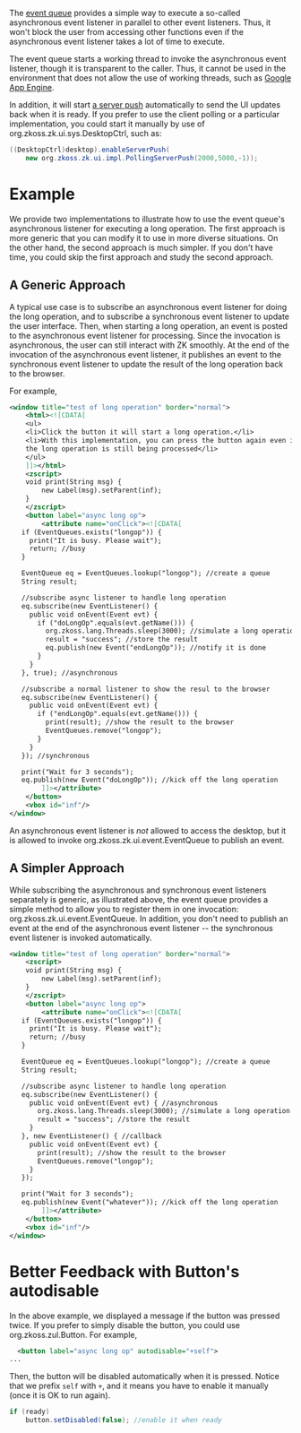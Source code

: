 

The [event
queue]({{site.baseurl}}/zk_dev_ref/Event_Handling/Event_Queues)
provides a simple way to execute a so-called asynchronous event listener
in parallel to other event listeners. Thus, it won't block the user from
accessing other functions even if the asynchronous event listener takes
a lot of time to execute.

The event queue starts a working thread to invoke the asynchronous event
listener, though it is transparent to the caller. Thus, it cannot be
used in the environment that does not allow the use of working threads,
such as [Google App Engine](http://code.google.com/appengine/).

In addition, it will start [a server
push]({{site.baseurl}}/zk_dev_ref/Server_Push) automatically to
send the UI updates back when it is ready. If you prefer to use the
client polling or a particular implementation, you could start it
manually by use of
<javadoc method="enableServerPush(org.zkoss.zk.ui.sys.ServerPush)" type="interface">org.zkoss.zk.ui.sys.DesktopCtrl</javadoc>,
such as:

``` java
((DesktopCtrl)desktop).enableServerPush(
    new org.zkoss.zk.ui.impl.PollingServerPush(2000,5000,-1));
```

# Example

We provide two implementations to illustrate how to use the event
queue's asynchronous listener for executing a long operation. The first
approach is more generic that you can modify it to use in more diverse
situations. On the other hand, the second approach is much simpler. If
you don't have time, you could skip the first approach and study the
second approach.

## A Generic Approach

A typical use case is to subscribe an asynchronous event listener for
doing the long operation, and to subscribe a synchronous event listener
to update the user interface. Then, when starting a long operation, an
event is posted to the asynchronous event listener for processing. Since
the invocation is asynchronous, the user can still interact with ZK
smoothly. At the end of the invocation of the asynchronous event
listener, it publishes an event to the synchronous event listener to
update the result of the long operation back to the browser.

For example,

``` xml
<window title="test of long operation" border="normal">
    <html><![CDATA[
    <ul>
    <li>Click the button it will start a long operation.</li>
    <li>With this implementation, you can press the button again even if
    the long operation is still being processed</li>
    </ul>
    ]]></html>
    <zscript>
    void print(String msg) {
        new Label(msg).setParent(inf);
    }
    </zscript>
    <button label="async long op">
        <attribute name="onClick"><![CDATA[
   if (EventQueues.exists("longop")) {
     print("It is busy. Please wait");
     return; //busy
   }

   EventQueue eq = EventQueues.lookup("longop"); //create a queue
   String result;

   //subscribe async listener to handle long operation
   eq.subscribe(new EventListener() {
     public void onEvent(Event evt) {
       if ("doLongOp".equals(evt.getName())) {
         org.zkoss.lang.Threads.sleep(3000); //simulate a long operation
         result = "success"; //store the result
         eq.publish(new Event("endLongOp")); //notify it is done
       }
     }
   }, true); //asynchronous

   //subscribe a normal listener to show the resul to the browser
   eq.subscribe(new EventListener() {
     public void onEvent(Event evt) {
       if ("endLongOp".equals(evt.getName())) {
         print(result); //show the result to the browser
         EventQueues.remove("longop");
       }
     }
   }); //synchronous

   print("Wait for 3 seconds");
   eq.publish(new Event("doLongOp")); //kick off the long operation
        ]]></attribute>
    </button>
    <vbox id="inf"/>
</window>
```

An asynchronous event listener is <i>not</i> allowed to access the
desktop, but it is allowed to invoke
<javadoc method="publish(org.zkoss.zk.ui.event.Event)">org.zkoss.zk.ui.event.EventQueue</javadoc>
to publish an event.

## A Simpler Approach

While subscribing the asynchronous and synchronous event listeners
separately is generic, as illustrated above, the event queue provides a
simple method to allow you to register them in one invocation:
<javadoc method="subscribe(org.zkoss.zk.ui.event.EventListener, org.zkoss.zk.ui.event.EventListener)">org.zkoss.zk.ui.event.EventQueue</javadoc>.
In addition, you don't need to publish an event at the end of the
asynchronous event listener -- the synchronous event listener is invoked
automatically.

``` xml
<window title="test of long operation" border="normal">
    <zscript>
    void print(String msg) {
        new Label(msg).setParent(inf);
    }
    </zscript>
    <button label="async long op">
        <attribute name="onClick"><![CDATA[
   if (EventQueues.exists("longop")) {
     print("It is busy. Please wait");
     return; //busy
   }

   EventQueue eq = EventQueues.lookup("longop"); //create a queue
   String result;

   //subscribe async listener to handle long operation
   eq.subscribe(new EventListener() {
     public void onEvent(Event evt) { //asynchronous
       org.zkoss.lang.Threads.sleep(3000); //simulate a long operation
       result = "success"; //store the result
     }
   }, new EventListener() { //callback
     public void onEvent(Event evt) {
       print(result); //show the result to the browser
       EventQueues.remove("longop");
     }
   });

   print("Wait for 3 seconds");
   eq.publish(new Event("whatever")); //kick off the long operation
        ]]></attribute>
    </button>
    <vbox id="inf"/>
</window>
```

# Better Feedback with Button's autodisable

In the above example, we displayed a message if the button was pressed
twice. If you prefer to simply disable the button, you could use
<javadoc method="setAutodisable(java.lang.String)">org.zkoss.zul.Button</javadoc>.
For example,

``` xml
  <button label="async long op" autodisable="+self">
...
```

Then, the button will be disabled automatically when it is pressed.
Notice that we prefix `self` with `+`, and it means you have to enable
it manually (once it is OK to run again).

``` java
if (ready)
    button.setDisabled(false); //enable it when ready
```

